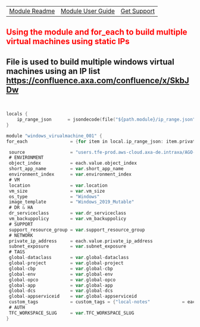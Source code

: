 ||||
|:--|:--|:--
|[Module Readme](https://github.axa.com/ago-sharedtferegistry/terraform-azure-vm/blob/master/README.md)|[Module User Guide](../)|[Get Support](https://confluence.axa.com/confluence/x/L49iDw)|
##
## <font color="red"><b>Using the module and for_each to build multiple virtual machines using static IPs</b></font>
File is used to build multiple windows virtual machines using an IP list
https://confluence.axa.com/confluence/x/SkbJDw
---
```go


locals {
    ip_range_json      = jsondecode(file("${path.module}/ip_range.json"))
}

module "windows_virualmachine_001" {
for_each                = {for item in local.ip_range_json: item.private_ip_address => item}

 source                 = "users.tfe-prod.aws-cloud.axa-de.intraxa/AGO-SharedModules/vm/azure"
 # ENVIRONMENT
 object_index           = each.value.object_index
 short_app_name         = var.short_app_name
 environment_index      = var.environment_index
 # VM
 location               = var.location
 vm_size                = var.vm_size
 os_type                = "Windows"
 image_template         = "Windows_2019_Mutable"
 # DR & HA
 dr_serviceclass        = var.dr_serviceclass
 vm_backuppolicy        = var.vm_backuppolicy
 # SUPPORT
 support_resource_group = var.support_resource_group
 # NETWORK
 private_ip_address     = each.value.private_ip_address
 subnet_exposure        = var.subnet_exposure
 # TAGS
 global-dataclass       = var.global-dataclass
 global-project         = var.global-project
 global-cbp             = var.global-cbp
 global-env             = var.global-env
 global-opco            = var.global-opco
 global-app             = var.global-app
 global-dcs             = var.global-dcs
 global-appserviceid    = var.global-appserviceid
 custom_tags            = custom_tags = {"local-notes"            = each.value.notes}
 # AUTH
 TFC_WORKSPACE_SLUG     = var.TFC_WORKSPACE_SLUG
}
```